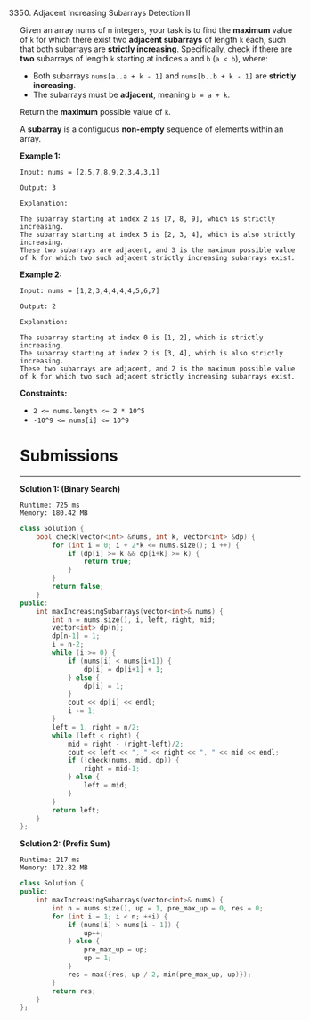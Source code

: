 3350. Adjacent Increasing Subarrays Detection II

Given an array nums of n integers, your task is to find the **maximum** value of `k` for which there exist two **adjacent subarrays** of length `k` each, such that both subarrays are **strictly increasing**. Specifically, check if there are **two** subarrays of length `k` starting at indices `a` and `b` (`a < b`), where:

* Both subarrays `nums[a..a + k - 1]` and `nums[b..b + k - 1]` are **strictly increasing**.
* The subarrays must be **adjacent**, meaning `b = a + k`.

Return the **maximum** possible value of `k`.

A **subarray** is a contiguous **non-empty** sequence of elements within an array.

 

**Example 1:**
```
Input: nums = [2,5,7,8,9,2,3,4,3,1]

Output: 3

Explanation:

The subarray starting at index 2 is [7, 8, 9], which is strictly increasing.
The subarray starting at index 5 is [2, 3, 4], which is also strictly increasing.
These two subarrays are adjacent, and 3 is the maximum possible value of k for which two such adjacent strictly increasing subarrays exist.
```

**Example 2:**
```
Input: nums = [1,2,3,4,4,4,4,5,6,7]

Output: 2

Explanation:

The subarray starting at index 0 is [1, 2], which is strictly increasing.
The subarray starting at index 2 is [3, 4], which is also strictly increasing.
These two subarrays are adjacent, and 2 is the maximum possible value of k for which two such adjacent strictly increasing subarrays exist.
```

**Constraints:**

* `2 <= nums.length <= 2 * 10^5`
* `-10^9 <= nums[i] <= 10^9`

# Submissions
---
**Solution 1: (Binary Search)**
```
Runtime: 725 ms
Memory: 180.42 MB
```
```c++
class Solution {
    bool check(vector<int> &nums, int k, vector<int> &dp) {
        for (int i = 0; i + 2*k <= nums.size(); i ++) {
            if (dp[i] >= k && dp[i+k] >= k) {
                return true;
            }
        }
        return false;
    }
public:
    int maxIncreasingSubarrays(vector<int>& nums) {
        int n = nums.size(), i, left, right, mid;
        vector<int> dp(n);
        dp[n-1] = 1;
        i = n-2;
        while (i >= 0) {
            if (nums[i] < nums[i+1]) {
                dp[i] = dp[i+1] + 1;
            } else {
                dp[i] = 1;
            }
            cout << dp[i] << endl;
            i -= 1;
        }
        left = 1, right = n/2;
        while (left < right) {
            mid = right - (right-left)/2;
            cout << left << ", " << right << ", " << mid << endl;
            if (!check(nums, mid, dp)) {
                right = mid-1;
            } else {
                left = mid;
            }
        }
        return left;
    }
};
```

**Solution 2: (Prefix Sum)**
```
Runtime: 217 ms
Memory: 172.82 MB
```
```c++
class Solution {
public:
    int maxIncreasingSubarrays(vector<int>& nums) {
        int n = nums.size(), up = 1, pre_max_up = 0, res = 0;
        for (int i = 1; i < n; ++i) {
            if (nums[i] > nums[i - 1]) {
                up++;
            } else {
                pre_max_up = up;
                up = 1;
            }
            res = max({res, up / 2, min(pre_max_up, up)});
        }
        return res;
    }
};
```
